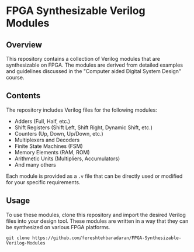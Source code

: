 # FPGA Synthesizable Verilog Modules

## Overview
This repository contains a collection of Verilog modules that are synthesizable on FPGA. The modules are derived from detailed examples and guidelines discussed in the "Computer aided Digital System Design" course.

## Contents
The repository includes Verilog files for the following modules:
- Adders (Full, Half, etc.)
- Shift Registers (Shift Left, Shift Right, Dynamic Shift, etc.)
- Counters (Up, Down, Up/Down, etc.)
- Multiplexers and Decoders
- Finite State Machines (FSM)
- Memory Elements (RAM, ROM)
- Arithmetic Units (Multipliers, Accumulators)
- And many others

Each module is provided as a `.v` file that can be directly used or modified for your specific requirements.

## Usage
To use these modules, clone this repository and import the desired Verilog files into your design tool. These modules are written in a way that they can be synthesized on various FPGA platforms.

```
git clone https://github.com/fereshtehbaradaran/FPGA-Synthesizable-Verilog-Modules
```

